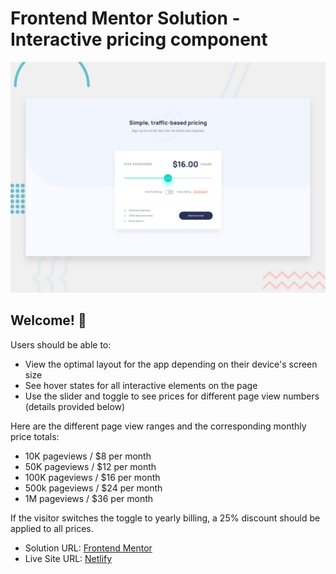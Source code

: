 # Frontend Mentor Solution - Interactive pricing component

![Design preview for the Interactive pricing component coding challenge](./src/images/desktop-preview.jpg)

## Welcome! 👋

Users should be able to:

- View the optimal layout for the app depending on their device's screen size
- See hover states for all interactive elements on the page
- Use the slider and toggle to see prices for different page view numbers (details provided below)

Here are the different page view ranges and the corresponding monthly price totals:

- 10K pageviews / $8 per month
- 50K pageviews / $12 per month
- 100K pageviews / $16 per month
- 500k pageviews / $24 per month
- 1M pageviews / $36 per month

If the visitor switches the toggle to yearly billing, a 25% discount should be applied to all prices.

- Solution URL: [Frontend Mentor](https://your-solution-url.com)
- Live Site URL: [Netlify](https://ed-interective-pricing-component.netlify.app/)
